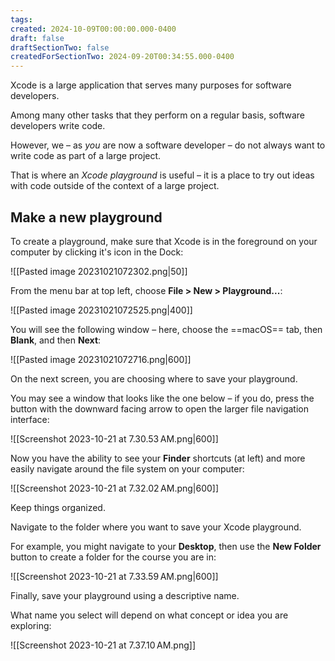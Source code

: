 ```yaml
---
tags:
created: 2024-10-09T00:00:00.000-0400
draft: false
draftSectionTwo: false
createdForSectionTwo: 2024-09-20T00:34:55.000-0400
---
```

Xcode is a large application that serves many purposes for software developers.

Among many other tasks that they perform on a regular basis, software developers write code.

However, we – as *you* are now a software developer – do not always want to write code as part of a large project.

That is where an *Xcode playground* is useful – it is a place to try out ideas with code outside of the context of a large project.

## Make a new playground

To create a playground, make sure that Xcode is in the foreground on your computer by clicking it's icon in the Dock:

![[Pasted image 20231021072302.png|50]]

From the menu bar at top left, choose **File > New > Playground...**:

![[Pasted image 20231021072525.png|400]]

You will see the following window – here, choose the ==macOS== tab, then **Blank**, and then **Next**:

![[Pasted image 20231021072716.png|600]]

On the next screen, you are choosing where to save your playground.

You may see a window that looks like the one below – if you do, press the button with the downward facing arrow to open the larger file navigation interface:

![[Screenshot 2023-10-21 at 7.30.53 AM.png|600]]

Now you have the ability to see your **Finder** shortcuts (at left) and more easily navigate around the file system on your computer:

![[Screenshot 2023-10-21 at 7.32.02 AM.png|600]]

Keep things organized.

Navigate to the folder where you want to save your Xcode playground.

For example, you might navigate to your **Desktop**, then use the **New Folder** button to create a folder for the course you are in:

![[Screenshot 2023-10-21 at 7.33.59 AM.png|600]]

Finally, save your playground using a descriptive name.

What name you select will depend on what concept or idea you are exploring:

![[Screenshot 2023-10-21 at 7.37.10 AM.png]]



